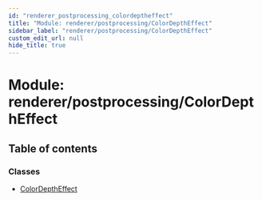 ```yaml
---
id: "renderer_postprocessing_colordeptheffect"
title: "Module: renderer/postprocessing/ColorDepthEffect"
sidebar_label: "renderer/postprocessing/ColorDepthEffect"
custom_edit_url: null
hide_title: true
---
```


# Module: renderer/postprocessing/ColorDepthEffect

## Table of contents

### Classes

- [ColorDepthEffect](../classes/renderer_postprocessing_colordeptheffect.colordeptheffect.md)

